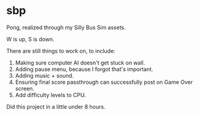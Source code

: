 # sbp
Pong, realized through my Silly Bus Sim assets.

W is up,
S is down.

There are still things to work on, to include:
1. Making sure computer AI doesn't get stuck on wall.
2. Adding pause menu, because I forgot that's important.
3. Adding music + sound.
4. Ensuring final score passthrough can successfully post on Game Over screen.
5. Add difficulty levels to CPU.

Did this project in a little under 8 hours.
